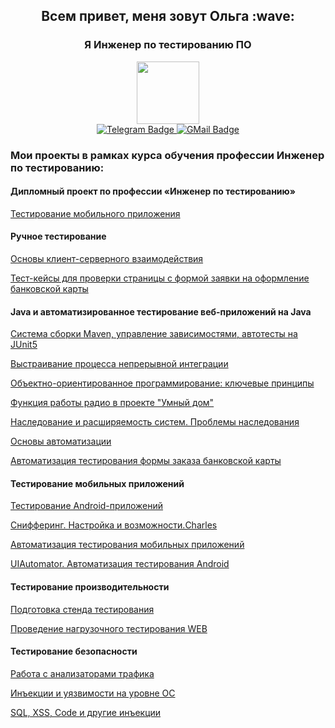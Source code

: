 <div id="header" align="center">
  <h2>Всем привет, меня зовут Ольга :wave:</h1>
  <h3>Я Инженер по тестированию ПО</h3>
</div>
<div id="header" align="center">
  <img src="https://media.giphy.com/media/v1.Y2lkPTc5MGI3NjExM2VrNmc2OHJwbTdleXIyeGVvMDNvc3IxbmhmOHI5amNyeTZkMWUyayZlcD12MV9pbnRlcm5hbF9naWZfYnlfaWQmY3Q9cw/Ut7zeRXCmxc0td7N68/giphy.gif" width="100"/>
</div>
<div id="header" align="center"
  <div id="badges">
  <a href="https://t.me/OlgaPankeeva">
  <img src="https://img.shields.io/badge/Telegram-blue?style=for-the-badge&logo=Telegram&logoColor=white" alt="Telegram Badge"/>
  </a>
  <a href="0lga.pankeeva011@gmail.com">
  <img src="https://img.shields.io/badge/Gmail-red?style=for-the-badge&logo=GMail&logoColor=white" alt="GMail Badge"/>
  </a>
</div>

  


### Мои проекты в рамках курса обучения профессии Инженер по тестированию: 

#### Дипломный проект по профессии «Инженер по тестированию»
[Тестирование мобильного приложения](https://github.com/0lgaPankeeva/QAMID-DIPLOM.git)

#### Ручное тестирование
[Основы клиент-серверного взаимодействия](https://docs.google.com/document/d/17USo3Bd8mE3X3GD-zSOC0azyVkvMt1UJE1CKhEbpjSo/edit)

[Тест-кейсы для проверки страницы с формой заявки на оформление банковской карты](https://docs.google.com/spreadsheets/d/12eqld5LTHfYbm5Bd1xdvwD2wOA88tamO1-h3XGXCVKo/edit#gid=0)

#### Java и автоматизированное тестирование веб-приложений на Java

[Система сборки Maven, управление зависимостями, автотесты на JUnit5](https://github.com/0lgaPankeeva/Java5.1Maven.git)

[Выстраивание процесса непрерывной интеграции](https://github.com/0lgaPankeeva/Java8.2..git)

[Объектно-ориентированное программирование: ключевые принципы](https://github.com/0lgaPankeeva/Java9.1..git)

[Функция работы радио в проекте "Умный дом"](https://github.com/0lgaPankeeva/Java10Radioman.git)

[Наследование и расширяемость систем. Проблемы наследования](https://github.com/0lgaPankeeva/Java13.1..git)

[Основы автоматизации](https://github.com/0lgaPankeeva/Java1.1.CashbackHacker.git)

[Автоматизация тестирования формы заказа банковской карты](https://github.com/0lgaPankeeva/Java2.1.1.Card.git)

#### Тестирование мобильных приложений

[Тестирование Android-приложений](https://docs.google.com/spreadsheets/d/1CYnWD4Gbqrj9AMuW9y45loTXT9f03_Rb-ImBM5o1I0g/edit#gid=0)

[Снифферинг. Настройка и возможности.Charles](https://docs.google.com/spreadsheets/d/1dLI5GcCbIgb7xdxs1HpK74TKxXbf5fXqo8ZW6ocLCDM/edit#gid=0)

[Автоматизация тестирования мобильных приложений](https://github.com/0lgaPankeeva/MQA-2.1.2.git)

[UIAutomator. Автоматизация тестирования Android](https://github.com/0lgaPankeeva/MQA-2.2.git)

#### Тестирование производительности

[Подготовка стенда тестирования](https://github.com/0lgaPankeeva/Loadqa-2..git)

[Проведение нагрузочного тестирования WEB](https://github.com/0lgaPankeeva/Loadqa3.git)

#### Тестирование безопасности

[Работа с анализаторами трафика](https://docs.google.com/document/d/1qJTWKfZYVhkuvNzc8GQZvTMh9gUh_VrJEe7TFIzC85U/edit)

[Инъекции и уязвимости на уровне ОС](https://docs.google.com/document/d/1PxFs_nLxxhntxF8tWclwPhLk7aLrwGC44bBTxwpcVlI/edit)

[SQL, XSS, Code и другие инъекции](https://docs.google.com/document/d/1NGAehrc_GQoAmOoUz1ywhHxo4yZ86lrEroPem_m5IX8/edit)




